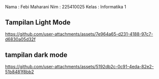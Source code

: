 ##
Nama : Febi Maharani
Nim : 225410025
Kelas : Informatika 1

## Tampilan Light Mode
https://github.com/user-attachments/assets/7e964a65-d231-4188-97c7-d6830a05d32f

## tampilan dark mode
https://github.com/user-attachments/assets/5192db2c-0c91-4eda-82e2-51b8481f8bb2

